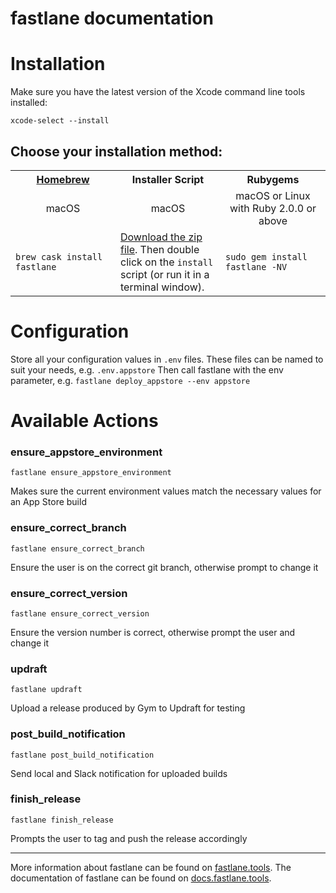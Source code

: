 fastlane documentation
================
# Installation

Make sure you have the latest version of the Xcode command line tools installed:

```
xcode-select --install
```

## Choose your installation method:

<table width="100%" >
<tr>
<th width="33%"><a href="http://brew.sh">Homebrew</a></td>
<th width="33%">Installer Script</td>
<th width="33%">Rubygems</td>
</tr>
<tr>
<td width="33%" align="center">macOS</td>
<td width="33%" align="center">macOS</td>
<td width="33%" align="center">macOS or Linux with Ruby 2.0.0 or above</td>
</tr>
<tr>
<td width="33%"><code>brew cask install fastlane</code></td>
<td width="33%"><a href="https://download.fastlane.tools">Download the zip file</a>. Then double click on the <code>install</code> script (or run it in a terminal window).</td>
<td width="33%"><code>sudo gem install fastlane -NV</code></td>
</tr>
</table>

# Configuration
Store all your configuration values in  `.env` files. These files can be named to suit your needs, e.g. `.env.appstore`
Then call fastlane with the env parameter, e.g. `fastlane deploy_appstore --env appstore`

# Available Actions
### ensure_appstore_environment
```
fastlane ensure_appstore_environment
```
Makes sure the current environment values match the necessary values for an App Store build
### ensure_correct_branch
```
fastlane ensure_correct_branch
```
Ensure the user is on the correct git branch, otherwise prompt to change it
### ensure_correct_version
```
fastlane ensure_correct_version
```
Ensure the version number is correct, otherwise prompt the user and change it
### updraft
```
fastlane updraft
```
Upload a release produced by Gym to Updraft for testing
### post_build_notification
```
fastlane post_build_notification
```
Send local and Slack notification for uploaded builds
### finish_release
```
fastlane finish_release
```
Prompts the user to tag and push the release accordingly

----
More information about fastlane can be found on [fastlane.tools](https://fastlane.tools).
The documentation of fastlane can be found on [docs.fastlane.tools](https://docs.fastlane.tools).

